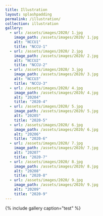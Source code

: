 ```yaml
---
title: Illustration
layout: splashpadding
permalink: /illustration/
collection: illustration
gallery:
  - url: /assets/images/2020/ 1.jpg
    image_path: /assets/images/2020/ 1.jpg
    alt: "NCCU1"
    title: "NCCU-1"
  - url: /assets/images/2020/ 2.jpg
    image_path: /assets/images/2020/ 2.jpg
    alt: "NCCU2"
    title: "NCCU-2"
  - url: /assets/images/2020/ 3.jpg
    image_path: /assets/images/2020/ 3.jpg
    alt: "NCCU3"
    title: "NCCU-3"
  - url: /assets/images/2020/ 4.jpg
    image_path: /assets/images/2020/ 4.jpg
    alt: "20204"
    title: "2020-4"
  - url: /assets/images/2020/ 5.jpg
    image_path: /assets/images/2020/ 5.jpg
    alt: "20205"
    title: "2020-5"
  - url: /assets/images/2020/ 6.jpg
    image_path: /assets/images/2020/ 6.jpg
    alt: "20206"
    title: "2020-6"
  - url: /assets/images/2020/ 7.jpg
    image_path: /assets/images/2020/ 7.jpg
    alt: "20207"
    title: "2020-7"
  - url: /assets/images/2020/ 8.jpg
    image_path: /assets/images/2020/ 8.jpg
    alt: "20208"
    title: "2020-8"
  - url: /assets/images/2020/ 9.jpg
    image_path: /assets/images/2020/ 9.jpg
    alt: "20209"
    title: "2020-9"
---
```

{% include gallery caption="test" %}
